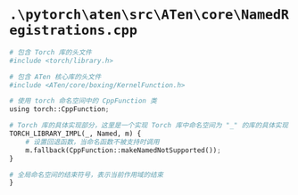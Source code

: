 # `.\pytorch\aten\src\ATen\core\NamedRegistrations.cpp`

```py
# 包含 Torch 库的头文件
#include <torch/library.h>

# 包含 ATen 核心库的头文件
#include <ATen/core/boxing/KernelFunction.h>

# 使用 torch 命名空间中的 CppFunction 类
using torch::CppFunction;

# Torch 库的具体实现部分，这里是一个实现 Torch 库中命名空间为 "_" 的库的具体实现
TORCH_LIBRARY_IMPL(_, Named, m) {
    # 设置回退函数，当命名函数不被支持时调用
    m.fallback(CppFunction::makeNamedNotSupported());
}

# 全局命名空间的结束符号，表示当前作用域的结束
}
```